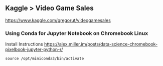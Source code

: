 ## Kaggle > Video Game Sales
https://www.kaggle.com/gregorut/videogamesales

### Using Conda for Jupyter Notebook on Chromebook Linux
Install Instructions
https://alex.miller.im/posts/data-science-chromebook-pixelbook-jupyter-python-r/

<code>source /opt/miniconda3/bin/activate</code>